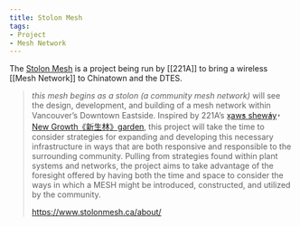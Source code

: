 ```yaml
---
title: Stolon Mesh
tags:
- Project
- Mesh Network
--- 
```

The [Stolon Mesh](https://www.stolonmesh.ca) is a project being run by [[221A]] to bring a wireless [[Mesh Network]] to Chinatown and the DTES.

> _this mesh begins as a stolon (a community mesh network)_ will see the design, development, and building of a mesh network within Vancouver’s Downtown Eastside. Inspired by 221A’s [x̱aw̓s shew̓áy̓ New Growth《新生林》garden](https://semi-public.com/), this project will take the time to consider strategies for expanding and developing this necessary infrastructure in ways that are both responsive and responsible to the surrounding community. Pulling from strategies found within plant systems and networks, the project aims to take advantage of the foresight offered by having both the time and space to consider the ways in which a MESH might be introduced, constructed, and utilized by the community.
>
> https://www.stolonmesh.ca/about/



